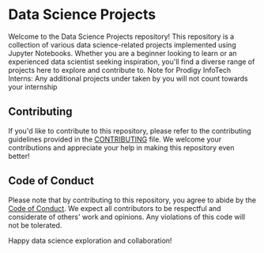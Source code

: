 # Data Science Projects

Welcome to the Data Science Projects repository! This repository is a collection of various data science-related projects implemented using Jupyter Notebooks. Whether you are a beginner looking to learn or an experienced data scientist seeking inspiration, you'll find a diverse range of projects here to explore and contribute to.
Note for Prodigy InfoTech Interns: Any additional projects under taken by you will not count towards your internship

## Contributing

If you'd like to contribute to this repository, please refer to the contributing guidelines provided in the [CONTRIBUTING](https://github.com/Prodigy-InfoTech/.github/blob/main/CONTRIBUTING.md) file. We welcome your contributions and appreciate your help in making this repository even better!

## Code of Conduct

Please note that by contributing to this repository, you agree to abide by the [Code of Conduct](https://github.com/Prodigy-InfoTech/.github/blob/main/CODE_OF_CONDUCT.md). We expect all contributors to be respectful and considerate of others' work and opinions. Any violations of this code will not be tolerated.

Happy data science exploration and collaboration!
